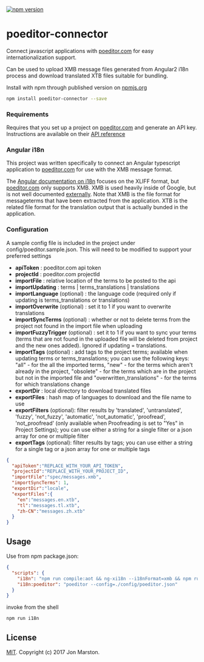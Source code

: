 [![npm version](https://badge.fury.io/js/poeditor-connector.svg)](https://badge.fury.io/js/poeditor-connector)

poeditor-connector
===========

Connect javascript applications with [poeditor.com](https://poeditor.com) for easy internationalization support. 

Can be used to upload XMB message files generated from Angular2 i18n process and download translated XTB files suitable for bundling.

Install with npm through published version on [npmjs.org](https://www.npmjs.com/package/poeditor-connector)

```sh
npm install poeditor-connector --save
```

### Requirements
Requires that you set up a project on [poeditor.com](https://poeditor.com) and generate an API key. Instructions are available on their [API reference](https://poeditor.com/api_reference)

### Angular i18n
This project was written specifically to connect an Angular typescript application to [poeditor.com](https://poeditor.com) for use with the XMB message format.

The [Angular documentation on i18n](https://angular.io/docs/ts/latest/cookbook/i18n.html) focuses on the XLIFF format, but [poeditor.com](https://poeditor.com) only supports XMB. 
XMB is used heavily inside of Google, but is not well documented [externally](http://cldr.unicode.org/development/development-process/design-proposals/xmb).
Note that XMB is the file format for messageterms that have been extracted from the application. XTB is the related file format for the translation output that is actually bunded in the application. 

### Configuration
A sample config file is included in the project under config/poeditor.sample.json. This will need to be modified to support your preferred settings

* **apiToken** : poeditor.com api token
* **projectId** : poeditor.com projectId
* **importFile** : relative location of the terms to be posted to the api
* **importUpdating** : terms | terms_translations | translations
* **importLanguage** (optional) : the language code (required only if updating is terms_translations or translations)
* **importOverwrite** (optional) : set it to 1 if you want to overwrite translations
* **importSyncTerms** (optional) : whether or not to delete terms from the project not found in the import file when uploading
* **importFuzzyTrigger** (optional) : set it to 1 if you want to sync your terms (terms that are not found in the uploaded file will be deleted from project and the new ones added). Ignored if updating = translations.
* **importTags** (optional) : add tags to the project terms; available when updating terms or terms_translations; you can use the following keys: "all" - for the all the imported terms, "new" - for the terms which aren't already in the project, "obsolete" - for the terms which are in the project but not in the imported file and "overwritten_translations" - for the terms for which translations change
* **exportDir** : local directory to download translated files
* **exportFiles** : hash map of languages to download and the file name to use
* **exportFilters** (optional): filter results by 'translated', 'untranslated', 'fuzzy', 'not_fuzzy', 'automatic', 'not_automatic', 'proofread', 'not_proofread' (only available when Proofreading is set to "Yes" in Project Settings); you can use either a string for a single filter or a json array for one or multiple filter
* **exportTags** (optional): filter results by tags; you can use either a string for a single tag or a json array for one or multiple tags

```json
{
  "apiToken":"REPLACE_WITH_YOUR_API_TOKEN",
  "projectId":"REPLACE_WITH_YOUR_PROJECT_ID",
  "importFile":"spec/messages.xmb",
  "importSyncTerms": 1,
  "exportDir":"locale",
  "exportFiles":{
    "en":"messages.en.xtb",
    "tl":"messages.tl.xtb",
    "zh-CN":"messages.zh.xtb"
  }
}
```

## Usage

Use from npm package.json:

```json
{
  "scripts": {
    "i18n": "npm run compile:aot && ng-xi18n --i18nFormat=xmb && npm run i18n:poeditor",
    "i18n:poeditor": "poeditor --config=./config/poeditor.json" 
  }
}
```

invoke from the shell
```sh
npm run i18n
```

## License

[MIT](LICENSE). Copyright (c) 2017 Jon Marston.
